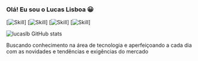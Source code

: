 

###  Olá!  Eu  sou o Lucas Lisboa 😀

[![Skill](https://img.shields.io/badge/HTML5-E34F26?style=for-the-badge&logo=html5&logoColor=white)]
[![Skill](https://img.shields.io/badge/CSS-239120?&style=for-the-badge&logo=css3&logoColor=white)]
[![Skill](https://img.shields.io/badge/JavaScript-F7DF1E?style=for-the-badge&logo=javascript&logoColor=black)]
[![Skill](https://img.shields.io/badge/Bootstrap-563D7C?style=for-the-badge&logo=bootstrap&logoColor=white)]

![lucaslb GitHub stats](https://github-readme-stats.vercel.app/api?username=lisboalb&show_icons=true&theme=radical)




Buscando conhecimento na área de tecnologia e aperfeiçoando a cada dia com as novidades e tendências e exigências do mercado 
